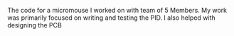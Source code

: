 The code for a micromouse I worked on with team of 5 Members.
My work was primarily focused on writing and testing the PID. 
I also helped with designing the PCB
